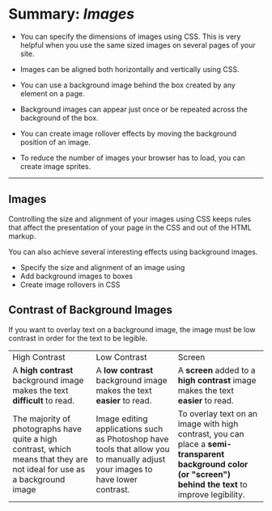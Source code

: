 # **Summary: *Images***

- You can specify the dimensions of images using CSS. This is very helpful when you use the same sized images on several pages of your site.

- Images can be aligned both horizontally and vertically using CSS.

- You can use a background image behind the box created by any element on a page.

- Background images can appear just once or be repeated across the background of the box.

- You can create image rollover effects by moving the background position of an image.

- To reduce the number of images your browser has to load, you can create image sprites.

---

## Images

Controlling the size and alignment of your images using CSS keeps rules that affect the presentation of your page in the CSS and out of the HTML markup.

You can also achieve several interesting effects using background images.

- Specify the size and alignment of an image using
- Add background images to boxes
- Create image rollovers in CSS

## Contrast of Background Images

If you want to overlay text on a background image, the image must be low contrast in order for the text to be legible.

<table>
  <tr>
    <td>High Contrast</td>
    <td>Low Contrast</td>
    <td>Screen</td>
  </tr>
  <tr>
    <td>A <b>high contrast</b> background image makes the text <b>difficult</b> to read.</td>
    <td>A <b>low contrast</b> background image makes the text <b>easier</b> to read.</td>
    <td>A <b>screen</b> added to a <b>high contrast</b> image makes the text <b>easier</b> to read.</td>
  </tr>
  <tr>
    <td>The majority of photographs have quite a high contrast, which means that they are not ideal for use as a background image</td>
    <td>Image editing applications such as Photoshop have tools that allow you to manually adjust your images to have lower contrast.</td>
    <td>To overlay text on an image with high contrast, you can place a <b>semi-transparent background color (or "screen") behind the text</b> to improve legibility.</td>
  </tr>
</table>
